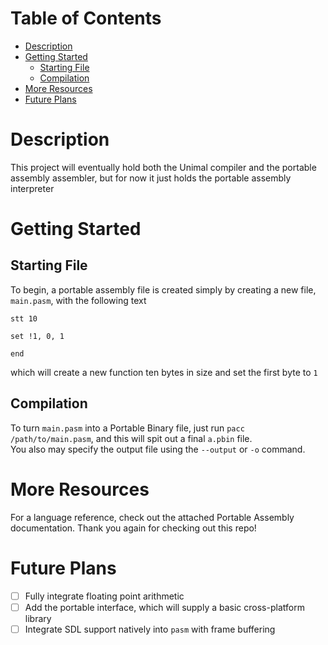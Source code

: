 # Table of Contents
* [Description](#description)
* [Getting Started](#getting-started)
	* [Starting File](#getting-started##starting-file)
	* [Compilation](#getting-started##compilation)
* [More Resources](#more-resources)
* [Future Plans](#future-plans)

# Description
This project will eventually hold both the Unimal compiler and the portable assembly assembler, but for now it just holds the portable assembly interpreter

# Getting Started
## Starting File
To begin, a portable assembly file is created simply by creating a new file, `main.pasm`, with the following text
```pasm
stt 10

set !1, 0, 1

end
```
which will create a new function ten bytes in size and set the first byte to `1`

## Compilation
To turn `main.pasm` into a Portable Binary file, just run `pacc /path/to/main.pasm`, and this will spit out a final `a.pbin` file.  
You also may specify the output file using the `--output` or `-o` command.

# More Resources
For a language reference, check out the attached Portable Assembly documentation. Thank you again for checking out this repo!

# Future Plans
 - [ ] Fully integrate floating point arithmetic
 - [ ] Add the portable interface, which will supply a basic cross-platform library
 - [ ] Integrate SDL support natively into `pasm` with frame buffering
